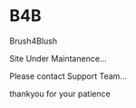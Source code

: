 # B4B
Brush4Blush

Site Under Maintanence...

Please contact Support Team...

thankyou for your patience
